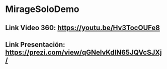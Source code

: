 # MirageSoloDemo

## Link Video 360: https://youtu.be/Hv3TocOUFe8
## Link Presentación: https://prezi.com/view/qGNelvKdIN65JQVcSJXj/
